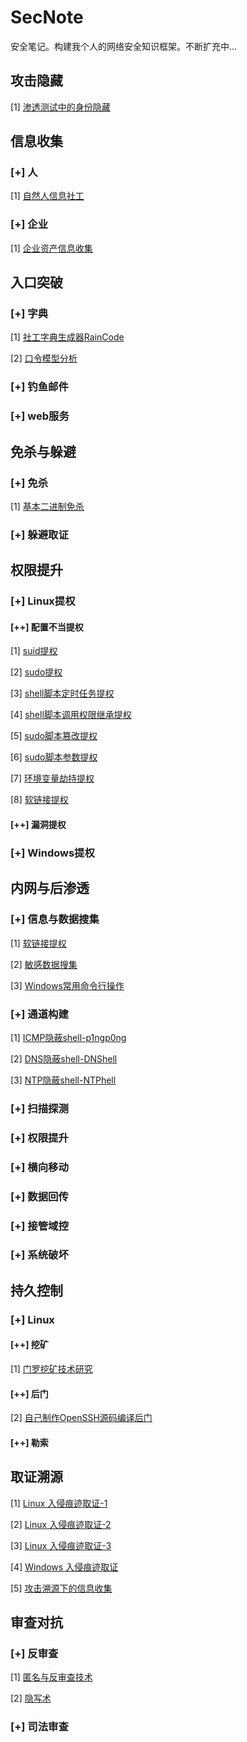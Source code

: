 # SecNote

安全笔记。构建我个人的网络安全知识框架。不断扩充中...



## 攻击隐藏

\[1] [渗透测试中的身份隐藏](https://github.com/aplyc1a/blogs/blob/master/攻击隐藏/渗透测试中的身份隐藏.md)

## 信息收集

### [+] 人

\[1] [自然人信息社工](https://github.com/aplyc1a/blogs/blob/master/信息收集/自然人信息社工.md)

### [+] 企业

\[1] [企业资产信息收集](https://github.com/aplyc1a/blogs/blob/master/信息收集/企业目标资产信息收集.md)

## 入口突破

### [+] 字典

\[1] [社工字典生成器RainCode](https://github.com/aplyc1a/blogs/blob/master/入口突破/社工字典生成器RainCode.md)

\[2] [口令模型分析](https://github.com/aplyc1a/blogs/blob/master/入口突破/自然人口令常见模式.md)

### [+] 钓鱼邮件

### [+] web服务

## 免杀与躲避

### [+] 免杀

\[1] [基本二进制免杀](https://github.com/aplyc1a/blogs/blob/master/免杀/二进制免杀技术研究.md)

### [+] 躲避取证

## 权限提升

### [+] Linux提权

#### [++] 配置不当提权

\[1] [suid提权](https://github.com/aplyc1a/blogs/blob/master/权限提升/Linux提权/配置不当提权/suid.md)

\[2] [sudo提权](https://github.com/aplyc1a/blogs/blob/master/权限提升/Linux提权/配置不当提权/sudo.md)

\[3] [shell脚本定时任务提权](https://github.com/aplyc1a/blogs/blob/master/权限提升/Linux提权/配置不当提权/脚本定时任务提权.md)

\[4] [shell脚本调用权限继承提权](https://github.com/aplyc1a/blogs/blob/master/权限提升/Linux提权/配置不当提权/shell脚本调用权限继承提权.md)

\[5] [sudo脚本篡改提权](https://github.com/aplyc1a/blogs/blob/master/权限提升/Linux提权/配置不当提权/sudo脚本篡改提权.md)

\[6] [sudo脚本参数提权](https://github.com/aplyc1a/blogs/blob/master/权限提升/Linux提权/配置不当提权/sudo脚本参数提权.md)

\[7] [环境变量劫持提权](https://github.com/aplyc1a/blogs/blob/master/权限提升/Linux提权/配置不当提权/环境变量劫持提权.md)

\[8] [软链接提权](https://github.com/aplyc1a/blogs/blob/master/权限提升/Linux提权/配置不当提权/软链接提权.md)

#### [++] 漏洞提权

### [+] Windows提权

## 内网与后渗透

### [+] 信息与数据搜集

\[1] [软链接提权](https://github.com/aplyc1a/blogs/blob/master/内网安全与后渗透/getshell后的基本信息收集.md)

\[2] [敏感数据搜集](https://github.com/aplyc1a/blogs/blob/master/内网安全与后渗透/敏感数据搜集.md)

\[3] [Windows常用命令行操作](https://github.com/aplyc1a/blogs/blob/master/内网安全与后渗透/常用命令行操作.md)

### [+] 通道构建

\[1] [ICMP隐蔽shell-p1ngp0ng](https://github.com/aplyc1a/blogs/blob/master/内网安全与后渗透/p1ngp0ng.md)

\[2] [DNS隐蔽shell-DNShell](https://github.com/aplyc1a/blogs/blob/master/内网安全与后渗透/DNShell.md)

\[3] [NTP隐蔽shell-NTPhell](https://github.com/aplyc1a/blogs/blob/master/内网安全与后渗透/NTPShell.md)

### [+] 扫描探测

### [+] 权限提升

### [+] 横向移动

### [+] 数据回传

### [+] 接管域控

### [+] 系统破坏

## 持久控制

### [+] Linux

#### [++] 挖矿

\[1] [门罗挖矿技术研究](https://github.com/aplyc1a/blogs/blob/master/持久控制/Linux/monero挖矿研究.md)

#### [++] 后门

\[2] [自己制作OpenSSH源码编译后门](https://github.com/aplyc1a/blogs/blob/master/持久控制/Linux/定制化OpenSSH后门.md)

#### [++] 勒索

## 取证溯源

\[1] [Linux 入侵痕迹取证-1](https://github.com/aplyc1a/blogs/blob/master/取证溯源/Linux取证-(1).md)

\[2] [Linux 入侵痕迹取证-2](https://github.com/aplyc1a/blogs/blob/master/取证溯源/Linux取证-(2).md)

\[3] [Linux 入侵痕迹取证-3](https://github.com/aplyc1a/blogs/blob/master/取证溯源/Linux取证-(3).md)

\[4] [Windows 入侵痕迹取证](https://github.com/aplyc1a/blogs/blob/master/取证溯源/Windows取证.md)

\[5]  [攻击溯源下的信息收集](https://github.com/aplyc1a/blogs/blob/master/取证溯源/攻击溯源下的信息收集.md)

## 审查对抗

### [+] 反审查

\[1]  [匿名与反审查技术](https://github.com/aplyc1a/blogs/blob/master/审查对抗/反审查技术/反审查技术.md)

\[2]  [隐写术](https://github.com/aplyc1a/blogs/blob/master/审查对抗/反审查技术/隐写术.md)

### [+] 司法审查
